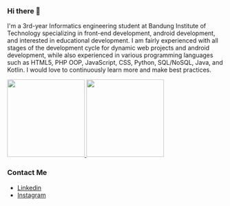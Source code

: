 ### Hi there 👋

I'm a 3rd-year Informatics engineering student at Bandung Institute of Technology specializing in front-end development, android development, and interested in educational development. I am fairly experienced with all stages of the development cycle for dynamic web projects and android development, while also experienced in various programming languages such as HTML5, PHP OOP, JavaScript, CSS, Python, SQL/NoSQL, Java, and Kotlin. I would love to continuously learn more and make best practices.

<p align="left">
<a href="https://github.com/MrizalMuhaimin">
  <img height="180em" src="https://github-readme-stats-eight-theta.vercel.app/api?username=MrizalMuhaimin&show_icons=true&theme=algolia&include_all_commits=true&count_private=true"/>
  <img height="180em" src="https://github-readme-stats-eight-theta.vercel.app/api/top-langs/?username=MrizalMuhaimin&layout=compact&langs_count=8&theme=algolia"/>
</a>
</p>

### Contact Me
- [Linkedin](https://www.linkedin.com/in/muhammad-rizal-muhaimin-4468431b2/)
- [Instagram](https://instagram.com/muhammadrizal.muhaimin/)

<!--
**MrizalMuhaimin/MrizalMuhaimin** is a ✨ _special_ ✨ repository because its `README.md` (this file) appears on your GitHub profile.

Here are some ideas to get you started:

- 🔭 I’m currently working on ...
- 🌱 I’m currently learning ...
- 👯 I’m looking to collaborate on ...
- 🤔 I’m looking for help with ...
- 💬 Ask me about ...
- 📫 How to reach me: ...
- 😄 Pronouns: ...
- ⚡ Fun fact: ...
-->
